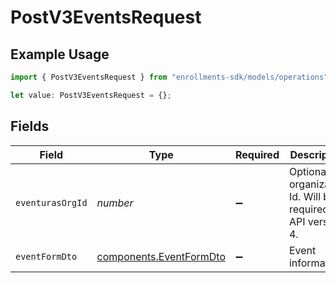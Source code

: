 # PostV3EventsRequest

## Example Usage

```typescript
import { PostV3EventsRequest } from "enrollments-sdk/models/operations";

let value: PostV3EventsRequest = {};
```

## Fields

| Field                                                              | Type                                                               | Required                                                           | Description                                                        |
| ------------------------------------------------------------------ | ------------------------------------------------------------------ | ------------------------------------------------------------------ | ------------------------------------------------------------------ |
| `eventurasOrgId`                                                   | *number*                                                           | :heavy_minus_sign:                                                 | Optional organization Id. Will be required in API version 4.       |
| `eventFormDto`                                                     | [components.EventFormDto](../../models/components/eventformdto.md) | :heavy_minus_sign:                                                 | Event information.                                                 |
